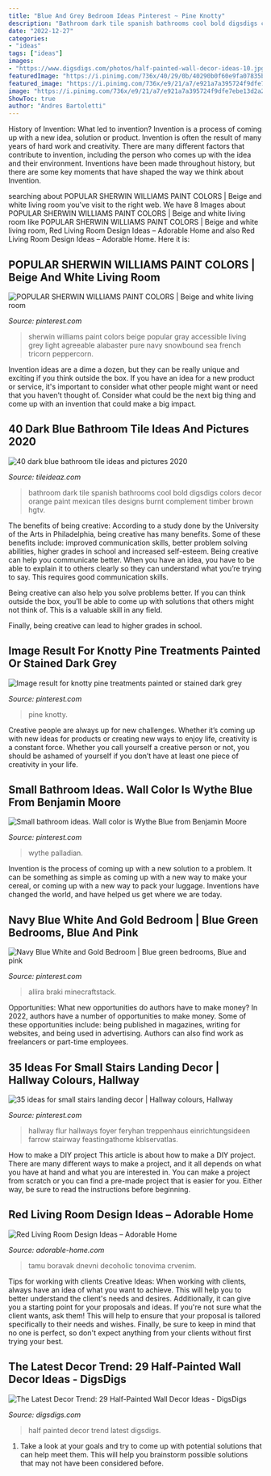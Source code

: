 ```yaml
---
title: "Blue And Grey Bedroom Ideas Pinterest ~ Pine Knotty"
description: "Bathroom dark tile spanish bathrooms cool bold digsdigs colors decor orange paint mexican tiles designs burnt complement timber brown hgtv"
date: "2022-12-27"
categories:
- "ideas"
tags: ["ideas"]
images:
- "https://www.digsdigs.com/photos/half-painted-wall-decor-ideas-10.jpg"
featuredImage: "https://i.pinimg.com/736x/40/29/0b/40290b0f60e9fa07835b7e8269c9bb1e.jpg"
featured_image: "https://i.pinimg.com/736x/e9/21/a7/e921a7a395724f9dfe7ebe13d2a28dfd.jpg"
image: "https://i.pinimg.com/736x/e9/21/a7/e921a7a395724f9dfe7ebe13d2a28dfd.jpg"
ShowToc: true
author: "Andres Bartoletti"
---
```



History of Invention: What led to invention?
Invention is a process of coming up with a new idea, solution or product. Invention is often the result of many years of hard work and creativity. There are many different factors that contribute to invention, including the person who comes up with the idea and their environment. Inventions have been made throughout history, but there are some key moments that have shaped the way we think about Invention.

	

		
searching about POPULAR SHERWIN WILLIAMS PAINT COLORS | Beige and white living room you've visit to the right web. We have 8 Images about POPULAR SHERWIN WILLIAMS PAINT COLORS | Beige and white living room like POPULAR SHERWIN WILLIAMS PAINT COLORS | Beige and white living room, Red Living Room Design Ideas – Adorable Home and also Red Living Room Design Ideas – Adorable Home. Here it is:
		
    
## POPULAR SHERWIN WILLIAMS PAINT COLORS | Beige And White Living Room

<img loading=lazy src="https://i.pinimg.com/736x/54/e6/61/54e661dbc41a59ca9893d5897b17f2bb.jpg" onerror="this.onerror=null;this.src='https://tse1.mm.bing.net/th?id=OIP.nhs32OLDpK1UXDTo0_nQTAHaKD&amp;pid=15.1';" alt="POPULAR SHERWIN WILLIAMS PAINT COLORS | Beige and white living room">

_Source: pinterest.com_

>sherwin williams paint colors beige popular gray accessible living grey light agreeable alabaster pure navy snowbound sea french tricorn peppercorn. 

	

Invention ideas are a dime a dozen, but they can be really unique and exciting if you think outside the box. If you have an idea for a new product or service, it's important to consider what other people might want or need that you haven't thought of. Consider what could be the next big thing and come up with an invention that could make a big impact.

    
## 40 Dark Blue Bathroom Tile Ideas And Pictures 2020

<img loading=lazy src="https://www.tileideaz.com/wp-content/uploads/2015/03/dark_blue_bathroom_tile_9.jpg" onerror="this.onerror=null;this.src='https://tse1.mm.bing.net/th?id=OIP.kOf6ylnq8vgRVSHkgmnMFQHaJ3&amp;pid=15.1';" alt="40 dark blue bathroom tile ideas and pictures 2020">

_Source: tileideaz.com_

>bathroom dark tile spanish bathrooms cool bold digsdigs colors decor orange paint mexican tiles designs burnt complement timber brown hgtv. 

	

The benefits of being creative:
According to a study done by the University of the Arts in Philadelphia, being creative has many benefits. Some of these benefits include: improved communication skills, better problem solving abilities, higher grades in school and increased self-esteem.
Being creative can help you communicate better. When you have an idea, you have to be able to explain it to others clearly so they can understand what you’re trying to say. This requires good communication skills.

Being creative can also help you solve problems better. If you can think outside the box, you’ll be able to come up with solutions that others might not think of. This is a valuable skill in any field.

Finally, being creative can lead to higher grades in school.

    
## Image Result For Knotty Pine Treatments Painted Or Stained Dark Grey

<img loading=lazy src="https://i.pinimg.com/736x/e9/21/a7/e921a7a395724f9dfe7ebe13d2a28dfd.jpg" onerror="this.onerror=null;this.src='https://tse4.mm.bing.net/th?id=OIP.ONkKkhNz41XXa2UzkT3KHAAAAA&amp;pid=15.1';" alt="Image result for knotty pine treatments painted or stained dark grey">

_Source: pinterest.com_

>pine knotty. 

	

Creative people are always up for new challenges. Whether it’s coming up with new ideas for products or creating new ways to enjoy life, creativity is a constant force. Whether you call yourself a creative person or not, you should be ashamed of yourself if you don’t have at least one piece of creativity in your life.

    
## Small Bathroom Ideas. Wall Color Is Wythe Blue From Benjamin Moore

<img loading=lazy src="https://i.pinimg.com/736x/df/0d/8c/df0d8c350dcd38ece840718502cddf07.jpg" onerror="this.onerror=null;this.src='https://tse4.mm.bing.net/th?id=OIP.1m7U96g9IsncMa465fY17QHaLH&amp;pid=15.1';" alt="Small bathroom ideas. Wall color is Wythe Blue from Benjamin Moore">

_Source: pinterest.com_

>wythe palladian. 

	

Invention is the process of coming up with a new solution to a problem. It can be something as simple as coming up with a new way to make your cereal, or coming up with a new way to pack your luggage. Inventions have changed the world, and have helped us get where we are today.

    
## Navy Blue White And Gold Bedroom | Blue Green Bedrooms, Blue And Pink

<img loading=lazy src="https://i.pinimg.com/736x/72/b0/b8/72b0b8762f079e45018469a346366b75.jpg" onerror="this.onerror=null;this.src='https://tse3.mm.bing.net/th?id=OIP.BF4zDVHe5T5qJ3nfYtgakQHaJ3&amp;pid=15.1';" alt="Navy Blue White and Gold Bedroom | Blue green bedrooms, Blue and pink">

_Source: pinterest.com_

>allira braki minecraftstack. 

	

Opportunities: What new opportunities do authors have to make money?
In 2022, authors have a number of opportunities to make money. Some of these opportunities include: being published in magazines, writing for websites, and being used in advertising. Authors can also find work as freelancers or part-time employees.

    
## 35 Ideas For Small Stairs Landing Decor | Hallway Colours, Hallway

<img loading=lazy src="https://i.pinimg.com/736x/40/29/0b/40290b0f60e9fa07835b7e8269c9bb1e.jpg" onerror="this.onerror=null;this.src='https://tse3.mm.bing.net/th?id=OIP.DOwfcJlKlnNf6r11RKnshgAAAA&amp;pid=15.1';" alt="35 ideas for small stairs landing decor | Hallway colours, Hallway">

_Source: pinterest.com_

>hallway flur hallways foyer feryhan treppenhaus einrichtungsideen farrow stairway feastingathome kblservatlas. 

	

How to make a DIY project
This article is about how to make a DIY project. There are many different ways to make a project, and it all depends on what you have at hand and what you are interested in. You can make a project from scratch or you can find a pre-made project that is easier for you. Either way, be sure to read the instructions before beginning.

    
## Red Living Room Design Ideas – Adorable Home

<img loading=lazy src="https://adorable-home.com/wp-content/gallery/red-living-room-design-ideas/red-living-room-design-ideas-6.jpg" onerror="this.onerror=null;this.src='https://tse4.mm.bing.net/th?id=OIP.bwS5wDKktT-HSIGiBrAGMwHaE4&amp;pid=15.1';" alt="Red Living Room Design Ideas – Adorable Home">

_Source: adorable-home.com_

>tamu boravak dnevni decoholic tonovima crvenim. 

	

Tips for working with clients
Creative Ideas: When working with clients, always have an idea of what you want to achieve. This will help you to better understand the client's needs and desires. Additionally, it can give you a starting point for your proposals and ideas. If you're not sure what the client wants, ask them! This will help to ensure that your proposal is tailored specifically to their needs and wishes. Finally, be sure to keep in mind that no one is perfect, so don't expect anything from your clients without first trying your best.

    
## The Latest Decor Trend: 29 Half-Painted Wall Decor Ideas - DigsDigs

<img loading=lazy src="https://www.digsdigs.com/photos/half-painted-wall-decor-ideas-10.jpg" onerror="this.onerror=null;this.src='https://tse4.mm.bing.net/th?id=OIP.mr83MT9RSPbpt79A9Lnl9wHaLH&amp;pid=15.1';" alt="The Latest Decor Trend: 29 Half-Painted Wall Decor Ideas - DigsDigs">

_Source: digsdigs.com_

>half painted decor trend latest digsdigs. 

	

1. Take a look at your goals and try to come up with potential solutions that can help meet them. This will help you brainstorm possible solutions that may not have been considered before.

